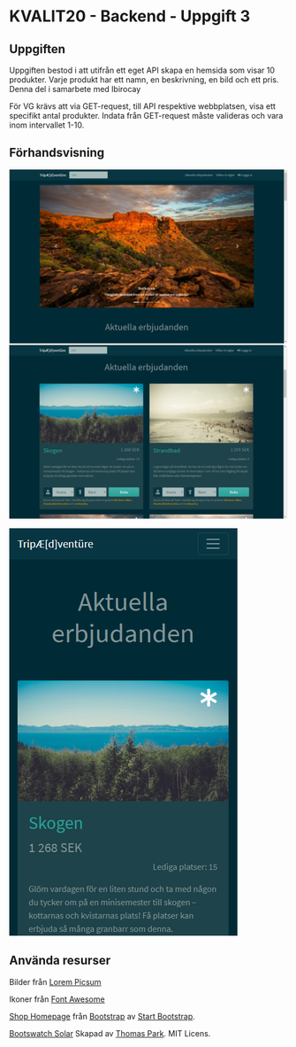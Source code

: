 # KVALIT20 - Backend - Uppgift 3

## Uppgiften
Uppgiften bestod i att utifrån ett eget API skapa en hemsida som visar 10 produkter. Varje produkt har ett namn, en beskrivning, en bild och ett pris. Denna del i samarbete med Ibirocay 

För VG krävs att via GET-request, till API respektive webbplatsen, visa ett specifikt antal produkter. Indata från GET-request måste valideras och vara inom intervallet 1-10.

## Förhandsvisning
![Desktop](https://github.com/adrowsy/KVALIT20-4-Backend/blob/main/webshop/preview_desktop-0.PNG)
![Desktop](https://github.com/adrowsy/KVALIT20-4-Backend/blob/main/webshop/preview_desktop-1.PNG)

![Mobil](https://github.com/adrowsy/KVALIT20-4-Backend/blob/main/webshop/preview_mobile-0.PNG)

## Använda resurser
Bilder från [Lorem Picsum](https://picsum.photos/)

Ikoner från [Font Awesome](https://fontawesome.com/)

[Shop Homepage](https://startbootstrap.com/template/shop-homepage/) från [Bootstrap](https://getbootstrap.com/) av [Start Bootstrap](https://startbootstrap.com/).

[Bootswatch Solar](https://bootswatch.com/solar/) Skapad av [Thomas Park](https://thomaspark.co/). MIT Licens.
